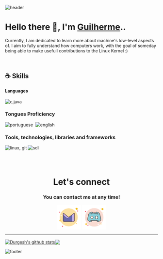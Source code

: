 ![header](https://capsule-render.vercel.app/api?type=waving&color=gradient&height=250&section=header&text=FireguiQueen,&desc=Backend%20developer&fontSize=55&fontAlignY=40&fontAlign=44&descAlignY=53&descAlign=53&animation=fadeIn)


# Hello there 👋, I'm <a href="https://github.com/FireguiQueen/FireguiQueen#tools-and-technologies">Guilherme</a>..
<!-- My interest in software development began when I realized the possibility of creating functionalities for online games that I used to play in my childhood. Since then, I've maintained this interest and constantly seek to create solutions for various problems! -->
Currently, I am dedicated to learn more about machine's low-level aspects of. I aim to fully understand how computers work, with the goal of someday being able to make usefull contributions to the Linux Kernel :)

<br>

## :coffee: Skills

#### Languages
![c,java](https://skillicons.dev/icons?i=c,java&theme=light)
<!--
![c](https://img.shields.io/badge/C-00599C?style=for-the-badge&logo=c&logoColor=white)&nbsp;
![java](https://img.shields.io/badge/java-f94449?style=for-the-badge&logo=openjdk&logoColor=white)&nbsp;
-->

### Tongues Proficiency
![portuguese](https://img.shields.io/badge/native-portuguese-eeb22d?style=for-the-badge)&nbsp;
![english](https://img.shields.io/badge/C1-english-2ea44f?style=for-the-badge)&nbsp;
<!-- ![German](https://img.shields.io/badge/A1-german-A67B5B?style=for-the-badge) &nbsp; -->

<!--
### Database
![MicrosoftSQLServer](https://img.shields.io/badge/Microsoft%20SQL%20Server-CC2927?style=for-the-badge&logo=microsoft%20sql%20server&logoColor=white) &nbsp;
![PostgreSQL](https://img.shields.io/badge/PostgreSQL-316192?style=for-the-badge&logo=postgresql&logoColor=white)&nbsp;
-->

### Tools, technologies, libraries and frameworks 
![linux, git](https://skillicons.dev/icons?i=linux,git&theme=light)
![sdl](https://img.shields.io/badge/SDL-Simple%20DirectMedia%20Layer-6D70C6?style=for-the-badge&logoColor=white)&nbsp;
<!--
![linux](https://img.shields.io/badge/Linux-FCC624?style=for-the-badge&logo=linux&logoColor=black)&nbsp;
![git](https://img.shields.io/badge/GIT-E44C30?style=for-the-badge&logo=git&logoColor=white)&nbsp;
--> 


<br>
<br>

<div style="text-align: center" align="center">
  <h1> Let's connect </h1> 
  <h3>You can contact me at any time!</h3> 
  <a href ="mailto: fireguiqueen@proton.me"> <img alt="prontmail" title="Prontmail" width="80" src="./assets/icons/proton.svg"></a>
  <!-- <a href="https://www.linkedin.com/in/guilhermepiress/"> <img alt="linkedin" title="Linkedin" width="80" src="./assets/icons/linkedin.svg"></a> -->
  <a href ="https://discord.com/users/402168526112292864"> <img alt="discord" title="Discord" width="80" src="./assets/icons/discord.svg"></a>
</div>

_______________________

<a href="https://github.com/anuraghazra/github-readme-stats"><img align="center" src="https://github-readme-stats.vercel.app/api?username=fireguiqueen&show_icons=true&include_all_commits=true&theme=transparent&hide_border=true" alt="Durgesh's github stats"/></a><a href="https://github.com/anuraghazra/github-readme-stats"><img align="center" src="https://github-readme-stats.vercel.app/api/top-langs/?username=fireguiqueen&layout=compact&theme=transparent&hide_border=true"/></a> 


![footer](https://capsule-render.vercel.app/api?type=waving&color=794acc&height=110&section=footer)



<!-- 
-- COURSES
## 👨‍🎓 Core Education
- Havard - _Computer Science 50 (CS50)_ 
- UFFS - _Digital Circuits_
- Computer Science Mathematical Fundamentals
-->  






